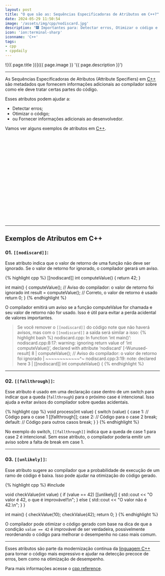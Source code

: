 ```yaml
---
layout: post
title: "O que são as: Sequências Especificadoras de Atributos em C++?"
date: 2024-05-29 11:50:54
image: '/assets/img/cpp/nodiscard.jpg'
description: "🎆 Importantes para: Detectar erros, Otimizar o código e Fornecer informações adicionais ao desenvolvedor."
icon: 'ion:terminal-sharp'
iconname: 'C++'
tags:
- cpp
- cppdaily
---
```


![{{ page.title }}]({{ page.image }} '{{ page.description }}')

---

As Sequências Especificadoras de Atributos (Attribute Specifiers) em [C++](https://terminalroot.com.br/tags#cpp) são metadados que fornecem informações adicionais ao compilador sobre como ele deve tratar certas partes do código. 

Esses atributos podem ajudar a:
+ Detectar erros;
+ Otimizar o código;
+ ou Fornecer informações adicionais ao desenvolvedor. 

Vamos ver alguns exemplos de atributos em [C++](https://terminalroot.com.br/tags#cpp).


<!-- SQUARE - GAMES ROOT -->
<script async src="//pagead2.googlesyndication.com/pagead/js/adsbygoogle.js"></script>
<ins class="adsbygoogle"
style="display:inline-block;width:336px;height:280px"
data-ad-client="ca-pub-2838251107855362"
data-ad-slot="5351066970"></ins>
<script>
(adsbygoogle = window.adsbygoogle || []).push({});
</script>

---

## Exemplos de Atributos em C++
### 01. `[[nodiscard]]`:
Esse atributo indica que o valor de retorno de uma função não deve ser ignorado. Se o valor de retorno for ignorado, o compilador gerará um aviso.

{% highlight cpp %}
[[nodiscard]] int computeValue() {
    return 42;
}

int main() {
    computeValue(); // Aviso do compilador: o valor de retorno foi ignorado
    int result = computeValue(); // Correto, o valor de retorno é usado
    return 0;
}
{% endhighlight %}

O compilador emitirá um aviso se a função computeValue for chamada e seu valor de retorno não for usado. Isso é útil para evitar a perda acidental de valores importantes.
> Se você remover o `[[nodiscard]]` do código note que não haverá avisos, mas com o `[[nodiscard]]` a saída será similar a isso:
{% highlight bash %}
nodiscard.cpp: In function ‘int main()’:
nodiscard.cpp:8:17: warning: ignoring return value of ‘int computeValue()’, declared with attribute ‘nodiscard’ [-Wunused-result]
    8 |     computeValue(); // Aviso do compilador: o valor de retorno foi ignorado
      |     ~~~~~~~~~~~~^~
nodiscard.cpp:3:19: note: declared here
    3 | [[nodiscard]] int computeValue() {
{% endhighlight %}

---

### 02. `[[fallthrough]]`:
Esse atributo é usado em uma declaração case dentro de um switch para indicar que a queda (`fallthrough`) para o próximo case é intencional. Isso ajuda a evitar avisos do compilador sobre quedas acidentais.

{% highlight cpp %}
void process(int value) {
    switch (value) {
        case 1:
            // Código para o case 1
            [[fallthrough]];
        case 2:
            // Código para o case 2
            break;
        default:
            // Código para outros casos
            break;
    }
}
{% endhighlight %}

No exemplo do switch, `[[fallthrough]]` indica que a queda de case 1 para case 2 é intencional. Sem esse atributo, o compilador poderia emitir um aviso sobre a falta de break em case 1.

---

### 03. `[[unlikely]]`:
Esse atributo sugere ao compilador que a probabilidade de execução de um ramo de código é baixa. Isso pode ajudar na otimização do código gerado.

{% highlight cpp %}
#include <iostream>

void checkValue(int value) {
    if (value == 42) [[unlikely]] {
        std::cout << "O valor é 42, o que é improvável!\n";
    } else {
        std::cout << "O valor não é 42.\n";
    }
}

int main() {
    checkValue(10);
    checkValue(42);
    return 0;
}
{% endhighlight %}

O compilador pode otimizar o código gerado com base na dica de que a condição `value == 42` é improvável de ser verdadeira, possivelmente reordenando o código para melhorar o desempenho no caso mais comum.

---

Esses atributos são parte da modernização contínua da [linguagem C++](https://terminalroot.com.br/tags#cpp) para tornar o código mais expressivo e ajudar na detecção precoce de erros, bem como na otimização de desempenho.

Para mais informações acesse o [cpp reference](https://en.cppreference.com/w/cpp/language/attributes).

